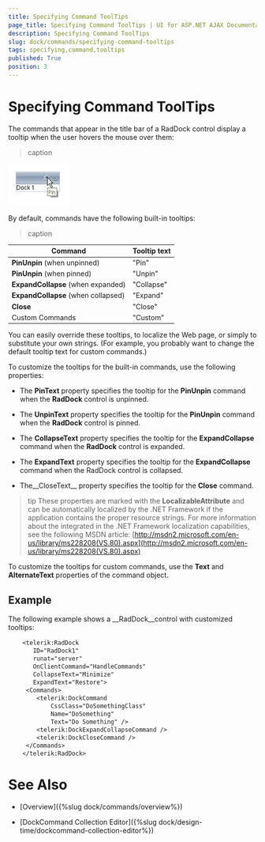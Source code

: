 ```yaml
---
title: Specifying Command ToolTips
page_title: Specifying Command ToolTips | UI for ASP.NET AJAX Documentation
description: Specifying Command ToolTips
slug: dock/commands/specifying-command-tooltips
tags: specifying,command,tooltips
published: True
position: 3
---
```


# Specifying Command ToolTips



The commands that appear in the title bar of a RadDock control display a tooltip when the user hovers the mouse over them:
>caption 

![](images/dock-tooltip.png)

By default, commands have the following built-in tooltips:


>caption  

| Command | Tooltip text |
| ------ | ------ |
| __PinUnpin__ (when unpinned)|"Pin"|
| __PinUnpin__ (when pinned)|"Unpin"|
| __ExpandCollapse__ (when expanded)|"Collapse"|
| __ExpandCollapse__ (when collapsed)|"Expand"|
| __Close__ |"Close"|
|Custom Commands|"Custom"|

You can easily override these tooltips, to localize the Web page, or simply to substitute your own strings. (For example, you probably want to change the default tooltip text for custom commands.)

To customize the tooltips for the built-in commands, use the following properties:

* The __PinText__ property specifies the tooltip for the __PinUnpin__ command when the __RadDock__ control is unpinned.

* The __UnpinText__ property specifies the tooltip for the __PinUnpin__ command when the __RadDock__ control is pinned.

* The __CollapseText__ property specifies the tooltip for the __ExpandCollapse__ command when the __RadDock__ control is expanded.

* The __ExpandText__ property specifies the tooltip for the __ExpandCollapse__ command when the RadDock control is collapsed.

* The__CloseText__ property specifies the tooltip for the __Close__ command.

>tip These properties are marked with the __LocalizableAttribute__ and can be automatically localized by the .NET Framework if the application contains the proper resource strings. For more information about the integrated in the .NET Framework localization capabilities, see the following MSDN article:
>[http://msdn2.microsoft.com/en-us/library/ms228208(VS.80).aspx](http://msdn2.microsoft.com/en-us/library/ms228208(VS.80).aspx)
>


To customize the tooltips for custom commands, use the __Text__ and __AlternateText__ properties of the command object.

## Example

The following example shows a __RadDock__control with customized tooltips:

````ASPNET
	<telerik:RadDock
	   ID="RadDock1"
	   runat="server"
	   OnClientCommand="HandleCommands"
	   CollapseText="Minimize"
	   ExpandText="Restore">
	 <Commands>
	    <telerik:DockCommand
	        CssClass="DoSomethingClass"
	        Name="DoSomething"
	        Text="Do Something" />
	    <telerik:DockExpandCollapseCommand />
	    <telerik:DockCloseCommand />
	 </Commands>
	</telerik:RadDock> 
````



# See Also

 * [Overview]({%slug dock/commands/overview%})

 * [DockCommand Collection Editor]({%slug dock/design-time/dockcommand-collection-editor%})
